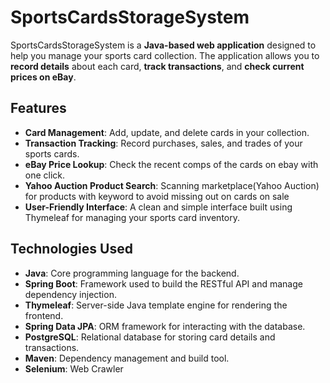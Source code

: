 # **SportsCardsStorageSystem**

SportsCardsStorageSystem is a **Java-based web application** designed to help you manage your sports card collection. The application allows you to **record details** about each card, **track transactions**, and **check current prices on eBay**.

## **Features**

- **Card Management**: Add, update, and delete cards in your collection.
- **Transaction Tracking**: Record purchases, sales, and trades of your sports cards.
- **eBay Price Lookup**: Check the recent comps of the cards on ebay with one click.
- **Yahoo Auction Product Search**: Scanning marketplace(Yahoo Auction) for products with keyword to avoid missing out on cards on sale
- **User-Friendly Interface**: A clean and simple interface built using Thymeleaf for managing your sports card inventory.

## **Technologies Used**

- **Java**: Core programming language for the backend.
- **Spring Boot**: Framework used to build the RESTful API and manage dependency injection.
- **Thymeleaf**: Server-side Java template engine for rendering the frontend.
- **Spring Data JPA**: ORM framework for interacting with the database.
- **PostgreSQL**: Relational database for storing card details and transactions.
- **Maven**: Dependency management and build tool.
- **Selenium**: Web Crawler



